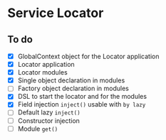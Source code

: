 # Service Locator

## To do

- [x] GlobalContext object for the Locator application
- [x] Locator application
- [x] Locator modules
- [x] Single object declaration in modules
- [ ] Factory object declaration in modules
- [x] DSL to start the locator and for the modules
- [x] Field injection `inject()` usable with `by lazy`
- [ ] Default lazy `inject()`
- [ ] Constructor injection
- [ ] Module `get()`
